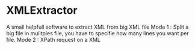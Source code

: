 # XMLExtractor
A small helpfull software to extract XML from big XML file
Mode 1 : Split a big file in mulitples file, you have to specifie how many lines you want per file.
Mode 2 : XPath request on a XML

